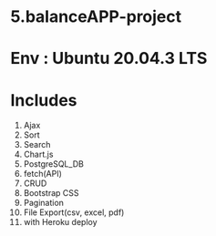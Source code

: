 # 5.balanceAPP-project

# Env : Ubuntu 20.04.3 LTS
# Includes
1) Ajax
2) Sort
3) Search
4) Chart.js 
5) PostgreSQL_DB
6) fetch(API)
7) CRUD
8) Bootstrap CSS
9) Pagination
10) File Export(csv, excel, pdf)
11) with Heroku deploy

      

